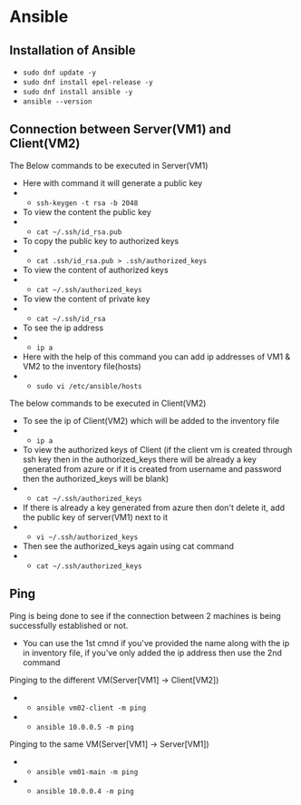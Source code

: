 # Ansible
## Installation of Ansible
- `sudo dnf update -y `
- `sudo dnf install epel-release -y`
- `sudo dnf install ansible -y`
- `ansible --version`

## Connection between Server(VM1) and Client(VM2)
The Below commands to be executed in Server(VM1)
- Here with command it will generate a public key
- - `ssh-keygen -t rsa -b 2048`
- To view the content the public key
- - `cat ~/.ssh/id_rsa.pub`
- To copy the public key to authorized keys
- - `cat .ssh/id_rsa.pub > .ssh/authorized_keys`
- To view the content of authorized keys
- - `cat ~/.ssh/authorized_keys`
- To view the content of private key
- - `cat ~/.ssh/id_rsa`
- To see the ip address
- - `ip a`
- Here with the help of this command you can add ip addresses of VM1 & VM2 to the inventory file(hosts)
- - `sudo vi /etc/ansible/hosts`

The below commands to be executed in Client(VM2)
- To see the ip of Client(VM2) which will be added to the inventory file
- - `ip a`
- To view the authorized keys of Client (if the client vm is created through ssh key then in the authorized_keys there will be already a key generated from azure or if it is created from username and password then the authorized_keys will be blank)
- - `cat ~/.ssh/authorized_keys`
- If there is already a key generated from azure then don't delete it, add the public key of server(VM1) next to it
- - `vi ~/.ssh/authorized_keys`
- Then see the authorized_keys again using cat command
- - `cat ~/.ssh/authorized_keys`

## Ping
Ping is being done to see if the connection between 2 machines is being successfully established or not.

- You can use the 1st cmnd if you've provided the name along with the ip in inventory file, if you've only added the ip address then use the 2nd command

Pinging to the different VM(Server[VM1] -> Client[VM2])
- - `ansible vm02-client -m ping`
- - `ansible 10.0.0.5 -m ping`

Pinging to the same VM(Server[VM1] -> Server[VM1])
- - `ansible vm01-main -m ping`
- - `ansible 10.0.0.4 -m ping`